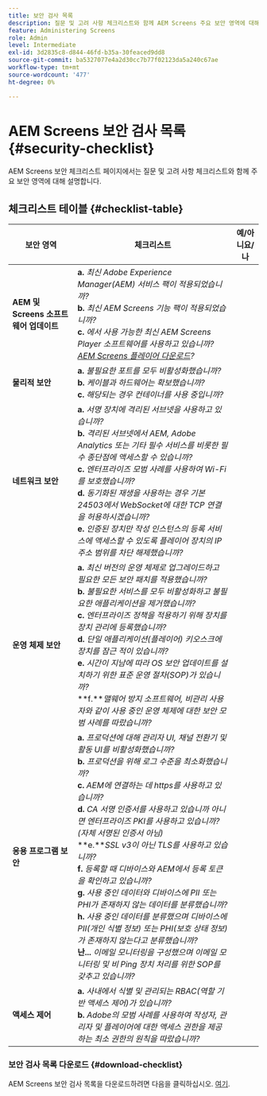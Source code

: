 ```yaml
---
title: 보안 검사 목록
description: 질문 및 고려 사항 체크리스트와 함께 AEM Screens 주요 보안 영역에 대해 알아봅니다.
feature: Administering Screens
role: Admin
level: Intermediate
exl-id: 3d2835c8-d844-46fd-b35a-30feaced9dd8
source-git-commit: ba5327077e4a2d30cc7b77f02123da5a240c67ae
workflow-type: tm+mt
source-wordcount: '477'
ht-degree: 0%

---
```


# AEM Screens 보안 검사 목록  {#security-checklist}

AEM Screens 보안 체크리스트 페이지에서는 질문 및 고려 사항 체크리스트와 함께 주요 보안 영역에 대해 설명합니다.

## 체크리스트 테이블 {#checklist-table}

| **보안 영역** | **체크리스트** | **예/아니요/나** |
|---|---|---|
| **AEM 및 Screens 소프트웨어 업데이트** | **a.** *최신 Adobe Experience Manager(AEM) 서비스 팩이 적용되었습니까?* <br>**b.** *최신 AEM Screens 기능 팩이 적용되었습니까?* <br>**c.** *에서 사용 가능한 최신 AEM Screens Player 소프트웨어를 사용하고 있습니까? [AEM Screens 플레이어 다운로드](https://download.macromedia.com/screens/)?* |
| **물리적 보안** | **a.** *불필요한 포트를 모두 비활성화했습니까?* <br>**b.** *케이블과 하드웨어는 확보했습니까?* <br>**c.** *해당되는 경우 컨테이너를 사용 중입니까?* |
| **네트워크 보안** | **a.** *서명 장치에 격리된 서브넷을 사용하고 있습니까?* <br>**b.** *격리된 서브넷에서 AEM, Adobe Analytics 또는 기타 필수 서비스를 비롯한 필수 종단점에 액세스할 수 있습니까?* <br>**c.** *엔터프라이즈 모범 사례를 사용하여 Wi-Fi를 보호했습니까?* <br>**d.** *동기화된 재생을 사용하는 경우 기본 24503에서 WebSocket에 대한 TCP 연결을 허용하시겠습니까?* <br>**e.** *인증된 장치만 작성 인스턴스의 등록 서비스에 액세스할 수 있도록 플레이어 장치의 IP 주소 범위를 차단 해제했습니까?* |
| **운영 체제 보안** | **a.** *최신 버전의 운영 체제로 업그레이드하고 필요한 모든 보안 패치를 적용했습니까?* <br>**b.** *불필요한 서비스를 모두 비활성화하고 불필요한 애플리케이션을 제거했습니까?* <br>**c.** *엔터프라이즈 정책을 적용하기 위해 장치를 장치 관리에 등록했습니까?* <br>**d.** *단일 애플리케이션(플레이어) 키오스크에 장치를 잠근 적이 있습니까?* <br>**e.** *시간이 지남에 따라 OS 보안 업데이트를 설치하기 위한 표준 운영 절차(SOP)가 있습니까?*<br>**f.***맬웨어 방지 소프트웨어, 비관리 사용자와 같이 사용 중인 운영 체제에 대한 보안 모범 사례를 따랐습니까?* |
| **응용 프로그램 보안** | **a.** *프로덕션에 대해 관리자 UI, 채널 전환기 및 활동 UI를 비활성화했습니까?* <br>**b.** *프로덕션을 위해 로그 수준을 최소화했습니까?* <br>**c.** *AEM에 연결하는 데 https를 사용하고 있습니까?* <br>**d.** *CA 서명 인증서를 사용하고 있습니까 아니면 엔터프라이즈 PKI를 사용하고 있습니까? (자체 서명된 인증서 아님)*<br>**e.***SSL v3이 아닌 TLS를 사용하고 있습니까?*<br>**f.** *등록할 때 디바이스와 AEM에서 등록 토큰을 확인하고 있습니까?*<br> **g.** *사용 중인 데이터와 디바이스에 PII 또는 PHI가 존재하지 않는 데이터를 분류했습니까?*<br> **h.** *사용 중인 데이터를 분류했으며 디바이스에 PII(개인 식별 정보) 또는 PHI(보호 상태 정보)가 존재하지 않는다고 분류했습니까?*<br> **난...** *이메일 모니터링을 구성했으며 이메일 모니터링 및 비 Ping 장치 처리를 위한 SOP를 갖추고 있습니까?* |
| **액세스 제어** | **a.** *사내에서 식별 및 관리되는 RBAC(역할 기반 액세스 제어)가 있습니까?* <br>**b.** *Adobe의 모범 사례를 사용하여 작성자, 관리자 및 플레이어에 대한 액세스 권한을 제공하는 최소 권한의 원칙을 따랐습니까?* |

### 보안 검사 목록 다운로드 {#download-checklist}

AEM Screens 보안 검사 목록을 다운로드하려면 다음을 클릭하십시오. [여기](/help/user-guide/assets/AEMScreens-SecurityChecklist.pdf).
